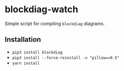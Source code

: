 blockdiag-watch
===============

Simple script for compiling `blockdiag` diagrams.

Installation
------------

- `pip3 install blockdiag`
- `pip3 install --force-reinstall -v "pillow==9.5"`
- `yarn install`
